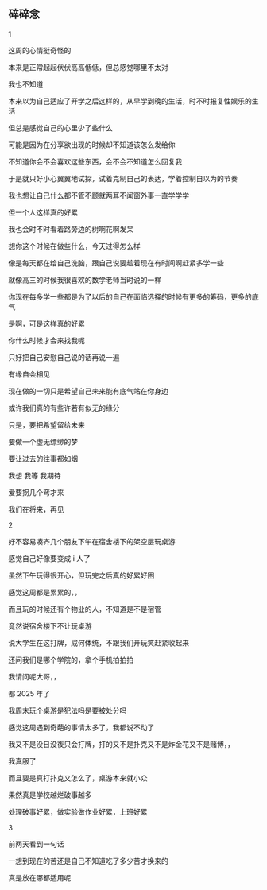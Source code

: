 ## 碎碎念
1

这周的心情挺奇怪的

本来是正常起起伏伏高高低低，但总感觉哪里不太对

我也不知道

本来以为自己适应了开学之后这样的，从早学到晚的生活，时不时报复性娱乐的生活

但总是感觉自己的心里少了些什么

可能是因为在分享欲出现的时候却不知道该怎么发给你

不知道你会不会喜欢这些东西，会不会不知道怎么回复我

于是就只好小心翼翼地试探，试着克制自己的表达，学着控制自以为的节奏

我也想让自己什么都不管不顾就两耳不闻窗外事一直学学学

但一个人这样真的好累

我也会时不时看着路旁边的树啊花啊发呆

想你这个时候在做些什么，今天过得怎么样

像是每天都在给自己洗脑，跟自己说要趁着现在有时间啊赶紧多学一些

就像高三的时候我很喜欢的数学老师当时说的一样

你现在每多学一些都是为了以后的自己在面临选择的时候有更多的筹码，更多的底气

是啊，可是这样真的好累

你什么时候才会来找我呢

只好把自己安慰自己说的话再说一遍

有缘自会相见

现在做的一切只是希望自己未来能有底气站在你身边

或许我们真的有些许若有似无的缘分

只是，要把希望留给未来

要做一个虚无缥缈的梦

要让过去的往事都如烟

我想 我等 我期待

爱要拐几个弯才来

我们在将来，再见

2

好不容易凑齐几个朋友下午在宿舍楼下的架空层玩桌游

感觉自己好像要变成 i 人了

虽然下午玩得很开心，但玩完之后真的好累好困

感觉这周都是累累的，，

而且玩的时候还有个物业的人，不知道是不是宿管

竟然说宿舍楼下不让玩桌游

说大学生在这打牌，成何体统，不跟我们开玩笑赶紧收起来

还问我们是哪个学院的，拿个手机拍拍拍

我请问呢大哥，，

都 2025 年了

我周末玩个桌游是犯法吗是要被处分吗

感觉这周遇到奇葩的事情太多了，我都说不动了

我又不是没日没夜只会打牌，打的又不是扑克又不是炸金花又不是赌博，，

我真服了

而且要是真打扑克又怎么了，桌游本来就小众

果然真是学校越烂破事越多

处理破事好累，做实验做作业好累，上班好累

3

前两天看到一句话

一想到现在的苦还是自己不知道吃了多少苦才换来的

真是放在哪都适用呢


